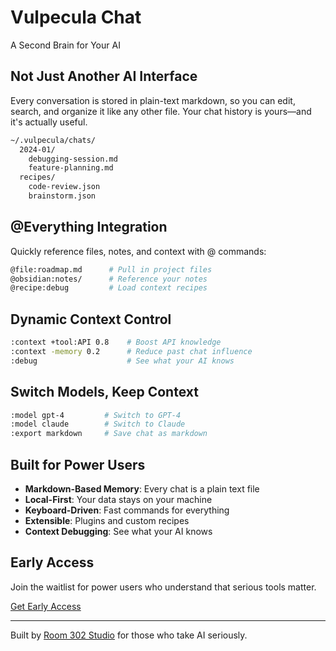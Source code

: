 # Vulpecula Chat

A Second Brain for Your AI

## Not Just Another AI Interface

Every conversation is stored in plain-text markdown, so you can edit, search, and organize it like any other file. Your chat history is yours—and it's actually useful.

```bash
~/.vulpecula/chats/
  2024-01/
    debugging-session.md
    feature-planning.md
  recipes/
    code-review.json
    brainstorm.json
```

## @Everything Integration

Quickly reference files, notes, and context with @ commands:

```bash
@file:roadmap.md      # Pull in project files
@obsidian:notes/      # Reference your notes
@recipe:debug         # Load context recipes
```

## Dynamic Context Control

```bash
:context +tool:API 0.8    # Boost API knowledge
:context -memory 0.2      # Reduce past chat influence
:debug                    # See what your AI knows
```

## Switch Models, Keep Context

```bash
:model gpt-4         # Switch to GPT-4
:model claude        # Switch to Claude
:export markdown     # Save chat as markdown
```

## Built for Power Users

- **Markdown-Based Memory**: Every chat is a plain text file
- **Local-First**: Your data stays on your machine
- **Keyboard-Driven**: Fast commands for everything
- **Extensible**: Plugins and custom recipes
- **Context Debugging**: See what your AI knows

## Early Access

Join the waitlist for power users who understand that serious tools matter.

[Get Early Access](https://github.com/room302studio/vulpecula-loom)

---

Built by [Room 302 Studio](https://github.com/room302studio) for those who take AI seriously. 